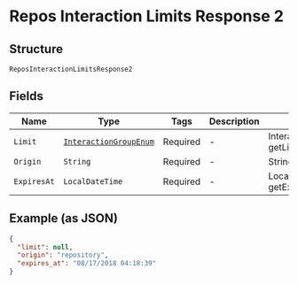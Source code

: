 
# Repos Interaction Limits Response 2

## Structure

`ReposInteractionLimitsResponse2`

## Fields

| Name | Type | Tags | Description | Getter | Setter |
|  --- | --- | --- | --- | --- | --- |
| `Limit` | [`InteractionGroupEnum`](../../doc/models/interaction-group-enum.md) | Required | - | InteractionGroupEnum getLimit() | setLimit(InteractionGroupEnum limit) |
| `Origin` | `String` | Required | - | String getOrigin() | setOrigin(String origin) |
| `ExpiresAt` | `LocalDateTime` | Required | - | LocalDateTime getExpiresAt() | setExpiresAt(LocalDateTime expiresAt) |

## Example (as JSON)

```json
{
  "limit": null,
  "origin": "repository",
  "expires_at": "08/17/2018 04:18:39"
}
```

